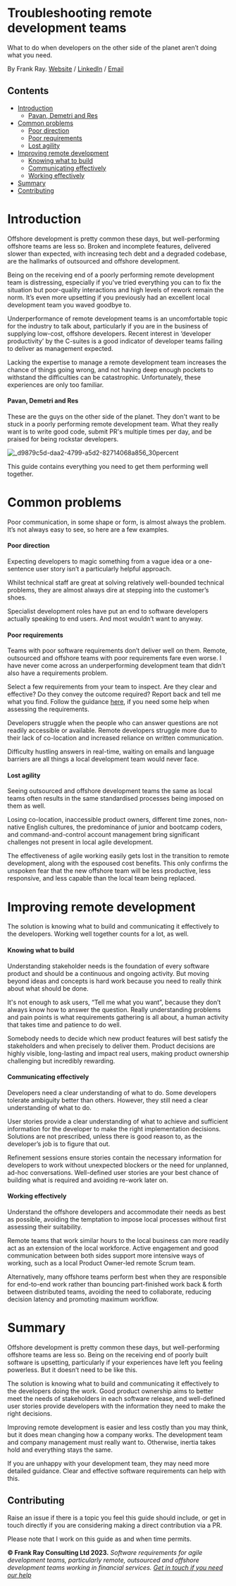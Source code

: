 # Troubleshooting remote development teams

What to do when developers on the other side of the planet aren’t doing what you need.

By Frank Ray. [Website](https://frankray.net/start-here/) / [LinkedIn](https://www.linkedin.com/in/frankray/) / [Email](mailto:info@frankray.net)

## Contents

* [Introduction](#introduction)
    - [Pavan, Demetri and Res](#pavan-demetri-and-res)
* [Common problems](#common-problems)
    - [Poor direction](#poor-direction)
    - [Poor requirements](#poor-requirements)
    - [Lost agility](#lost-agility)
* [Improving remote development](#improving-remote-development)
    - [Knowing what to build](#knowing-what-to-build)
    - [Communicating effectively](#communicating-effectively)
    - [Working effectively](#working-effectively)
* [Summary](#summary)
* [Contributing](#contributing)

# Introduction

Offshore development is pretty common these days, but well-performing offshore teams are less so. Broken and incomplete features, delivered slower than expected, with increasing tech debt and a degraded codebase, are the hallmarks of outsourced and offshore development.

Being on the receiving end of a poorly performing remote development team is distressing, especially if you've tried everything you can to fix the situation but poor-quality interactions and high levels of rework remain the norm. It’s even more upsetting if you previously had an excellent local development team you waved goodbye to.

Underperformance of remote development teams is an uncomfortable topic for the industry to talk about, particularly if you are in the business of supplying low-cost, offshore developers. Recent interest in ‘developer productivity’ by the C-suites is a good indicator of developer teams failing to deliver as management expected.

Lacking the expertise to manage a remote development team increases the chance of things going wrong, and not having deep enough pockets to withstand the difficulties can be catastrophic. Unfortunately, these experiences are only too familiar.

#### Pavan, Demetri and Res

These are the guys on the other side of the planet. They don't want to be stuck in a poorly performing remote development team. What they really want is to write good code, submit PR's multiple times per day, and be praised for being rockstar developers. 

![_d9879c5d-daa2-4799-a5d2-82714068a856_30percent](https://github.com/FrankRay78/troubleshooting-remote-development-teams/assets/52075808/aec45c9b-64ba-4e9c-9852-e3cc8de8fb2e)

This guide contains everything you need to get them performing well together.

# Common problems

Poor communication, in some shape or form, is almost always the problem. It’s not always easy to see, so here are a few examples.

#### Poor direction

Expecting developers to magic something from a vague idea or a one-sentence user story isn’t a particularly helpful approach.

Whilst technical staff are great at solving relatively well-bounded technical problems, they are almost always dire at stepping into the customer’s shoes.

Specialist development roles have put an end to software developers actually speaking to end users. And most wouldn’t want to anyway.

#### Poor requirements

Teams with poor software requirements don’t deliver well on them. Remote, outsourced and offshore teams with poor requirements fare even worse. I have never come across an underperforming development team that didn’t also have a requirements problem.

Select a few requirements from your team to inspect. Are they clear and effective? Do they convey the outcome required?  Report back and tell me what you find. Follow the guidance [here](https://frankray.net/articles/clear-and-effective-user-stories/), if you need some help when assessing the requirements.

Developers struggle when the people who can answer questions are not readily accessible or available. Remote developers struggle more due to their lack of co-location and increased reliance on written communication.

Difficulty hustling answers in real-time, waiting on emails and language barriers are all things a local development team would never face.

#### Lost agility

Seeing outsourced and offshore development teams the same as local teams often results in the same standardised processes being imposed on them as well.

Losing co-location, inaccessible product owners, different time zones, non-native English cultures, the predominance of junior and bootcamp coders, and command-and-control account management bring significant challenges not present in local agile development.

The effectiveness of agile working easily gets lost in the transition to remote development, along with the espoused cost benefits. This only confirms the unspoken fear that the new offshore team will be less productive, less responsive, and less capable than the local team being replaced.

# Improving remote development

The solution is knowing what to build and communicating it effectively to the developers. Working well together counts for a lot, as well.

#### Knowing what to build

Understanding stakeholder needs is the foundation of every software product and should be a continuous and ongoing activity. But moving beyond ideas and concepts is hard work because you need to really think about what should be done. 

It's not enough to ask users, “Tell me what you want”, because they don’t always know how to answer the question. Really understanding problems and pain points is what requirements gathering is all about, a human activity that takes time and patience to do well.

Somebody needs to decide which new product features will best satisfy the stakeholders and when precisely to deliver them. Product decisions are highly visible, long-lasting and impact real users, making product ownership challenging but incredibly rewarding.

#### Communicating effectively

Developers need a clear understanding of what to do. Some developers tolerate ambiguity better than others. However, they still need a clear understanding of what to do.

User stories provide a clear understanding of what to achieve and sufficient information for the developer to make the right implementation decisions. Solutions are not prescribed, unless there is good reason to, as the developer’s job is to figure that out.

Refinement sessions ensure stories contain the necessary information for developers to work without unexpected blockers or the need for unplanned, ad-hoc conversations. Well-defined user stories are your best chance of building what is required and avoiding re-work later on.

#### Working effectively

Understand the offshore developers and accommodate their needs as best as possible, avoiding the temptation to impose local processes without first assessing their suitability.

Remote teams that work similar hours to the local business can more readily act as an extension of the local workforce. Active engagement and good communication between both sides support more intensive ways of working, such as a local Product Owner-led remote Scrum team.

Alternatively, many offshore teams perform best when they are responsible for end-to-end work rather than bouncing part-finished work back & forth between distributed teams, avoiding the need to collaborate, reducing decision latency and promoting maximum workflow.

# Summary

Offshore development is pretty common these days, but well-performing offshore teams are less so. Being on the receiving end of poorly built software is upsetting, particularly if your experiences have left you feeling powerless. But it doesn’t need to be like this.

The solution is knowing what to build and communicating it effectively to the developers doing the work. Good product ownership aims to better meet the needs of stakeholders in each software release, and well-defined user stories provide developers with the information they need to make the right decisions.

Improving remote development is easier and less costly than you may think, but it does mean changing how a company works. The development team and company management must really want to. Otherwise, inertia takes hold and everything stays the same.

If you are unhappy with your development team, they may need more detailed guidance. Clear and effective software requirements can help with this. 

## Contributing

Raise an issue if there is a topic you feel this guide should include, or get in touch directly if you are considering making a direct contribution via a PR. 

Please note that I work on this guide as and when time permits. 

**© Frank Ray Consulting Ltd 2023.** *Software requirements for agile development teams, particularly remote, outsourced and offshore development teams working in financial services. [Get in touch if you need our help](https://frankray.net)*
